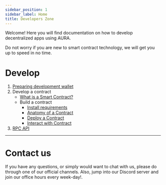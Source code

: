 ```yaml
---
sidebar_position: 1
sidebar_label: Home
title: Developers Zone
---
```


Welcome! Here you will find documentation on how to develop decentralized apps using AURA.

Do not worry if you are new to smart contract technology, we will get you up to speed in no time.

# Develop
1. [Preparing development wallet](./contract/2.wallet-creating.md)
2. Develop a contract
   - [What is a Smart Contract?](./contract/0.whatiscontract.md)
   - Build a contract
     - [Install requirements](./contract/1.introduction.md)
     - [Anatomy of a Contract](./contract/4.anatomy.md)
     - [Deploy a Contract](./contract/5.deploy.md)
     - [Interact with Contract](./contract/6.interaction.md)
3. [RPC API](./contract/7.rpc.md)
---

# Contact us

If you have any questions, or simply would want to chat with us, please do through one of our official channels. Also, jump into our Discord server and join our office hours every week-day!.
